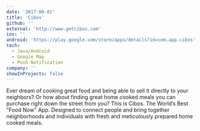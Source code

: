 ```yaml
---
date: '2017-08-01'
title: 'Cibos'
github: ''
external: 'http://www.getcibos.com'
ios: ''
android: 'https://play.google.com/store/apps/details?id=com.app.cibos'
tech:
  - Java/Android
  - Google Map
  - Push Notification
company: ''
showInProjects: false
---
```


Ever dream of cooking great food and being able to sell it directly to your neighbors? Or how about finding great home cooked meals you can purchase right down the street from you? This is Cibos. The World’s Best "Food Now" App. Designed to connect people and bring together neighborhoods and individuals with fresh and meticulously prepared home cooked meals.

